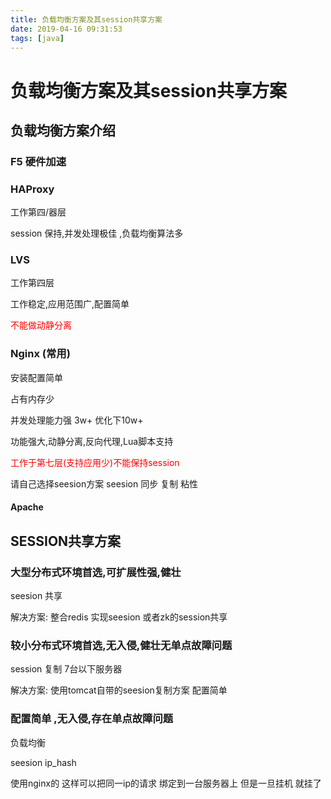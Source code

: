 ```yaml
---
title: 负载均衡方案及其session共享方案
date: 2019-04-16 09:31:53
tags: [java]
---
```


# 负载均衡方案及其session共享方案

## 负载均衡方案介绍

### F5 硬件加速



### HAProxy

工作第四/器层

session 保持,并发处理极佳  ,负载均衡算法多



### LVS 

工作第四层

工作稳定,应用范围广,配置简单 

<font color="red">不能做动静分离</font>

<!--more-->

### Nginx (常用)

安装配置简单 

占有内存少

并发处理能力强 3w+ 优化下10w+

功能强大,动静分离,反向代理,Lua脚本支持

<font color="red">工作于第七层(支持应用少)不能保持session</font>

请自己选择seesion方案  seesion 同步 复制 粘性



####  Apache





## SESSION共享方案

### 大型分布式环境首选,可扩展性强,健壮

seesion 共享    

解决方案: 整合redis 实现seesion 或者zk的session共享



### 较小分布式环境首选,无入侵,健壮无单点故障问题

session 复制    7台以下服务器

解决方案: 使用tomcat自带的seesion复制方案 配置简单



### 配置简单 ,无入侵,存在单点故障问题

负载均衡

seesion ip_hash 

使用nginx的 这样可以把同一ip的请求 绑定到一台服务器上 但是一旦挂机 就挂了

